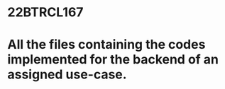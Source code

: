 # 22BTRCL167
# All the files containing the codes implemented for the backend of an assigned use-case.
